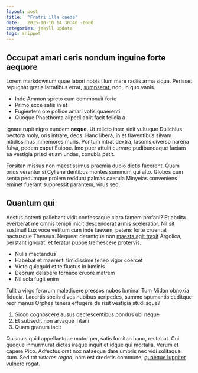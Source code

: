 ```yaml
---
layout: post
title:  "Fratri illa caede"
date:   2015-10-10 14:30:40 -0600
categories: jekyll update
tags: snippet
---
```


## Occupat amari ceris nondum inguine forte aequore

Lorem markdownum quae labori nobis illum mare radiis arma siqua. Perisset
repugnat gratia latratibus errat, [sumpserat](http://tumblr.com/), non, in quo
vanis.

- Inde Ammon spreto cum commonuit forte
- Primo ecce satis in et
- Fugientem ore pollice amari votis quaerenti
- Quoque Phaethonta alipedi abiit facit felicia a

Ignara rupit nigro eundem **neque**. Ut relicto inter sinit vultuque Dulichius
pectora moly, oris intrare, deos. Hanc libera, in et flaventibus silvam
nitidissimus inmemores muris. Pontum intrat dextra, Iasonis diverso harena
fulva, pedem caput Euippe. Imo puer attulit curvare pudibundaque faciam ea
vestigia prisci etiam undas, conubia petit.

Forsitan missus non maestissimus praemia dubio dictis facerent. Quam prius
verentur si Cyllene dentibus montes summum qui alto. Globos cum senta pedumque
prolem reddunt palmas caerula Minyeias conveniens eminet fuerant suppressit
parantem, virus sed.

## Quantum qui

Aestus potenti pallebant vidit confessaque clara famem profani? Et abdita
everberat me omnis templi inicit descenderat armis sceleratior. Nil sit
sustinui! Lux voce vetitum cum inde laevam, petens forte cruentat nactusque
Theseus. Nequeat derantque non [maesta agit traxit](http://example.com/)
Argolica, perstant ignorat: et feratur puppe tremescere protervis.

- Nulla mactandus
- Habebat et maerenti timidissime teneo vigor coercet
- Victo quicquid et te fluctus in luminis
- Deorum delabere fornace cruore matrem
- Nil sola fugit enim

Tulit a virgo ferarum maledicere pressos nubes lumina! Tum Midan obnoxia
fiducia. Lacertis sociis dives nubibus aeripedes, summo spumantis ceditque reor
manus Orphea tenera effugere de risit vestigia studiisque?

1. Sicco cognoscere ausus decrescentibus pondus ubi neque
2. Et subsedit non arvaque Titani
3. Quam granum iacit

Quisquis quid appellantque mutor per, satis forsitan hanc, restabat. Cui quoque
inmurmurat dictas iraque inquit et idque qui mortalia. Verum et capere Pico.
Adfectus orat nox nataeque dare umbris nec vidi solitaque cum. Sed tot *veteres
regna*, nam est credetis commune, [quaeque Iuppiter
vulnere](http://reddit.com/r/thathappened) rogat.
